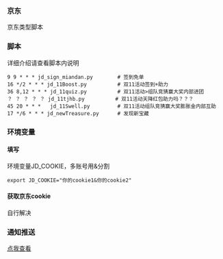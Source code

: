 ### 京东 
京东类型脚本       
### 脚本
详细介绍请查看脚本内说明    
```
9 9 * * * jd_sign_miandan.py        # 签到免单  
16 */2 * * * jd_11Boost.py          # 双11活动签到+助力
36 8,12 * * * jd_11quiz.py          # 双11活动>组队竞猜赢大奖内部进团
？ ？ ？ ？ ？ jd_11tjhb.py          # 双11活动天降红包助力吗？？？
45 20 * * *   jd_11Swell.py         # 双11活动组队竞猜赢大奖膨胀金内部互助
17 */6 * * * jd_newTreasure.py      # 发现新宝藏
```
### 环境变量
#### 填写
环境变量JD_COOKIE，多账号用&分割   
```
export JD_COOKIE="你的cookie1&你的cookie2"    
```
#### 获取京东cookie
自行解决    
### 通知推送
[点我查看](https://github.com/wuye999/myScripts/blob/main/send.md)



